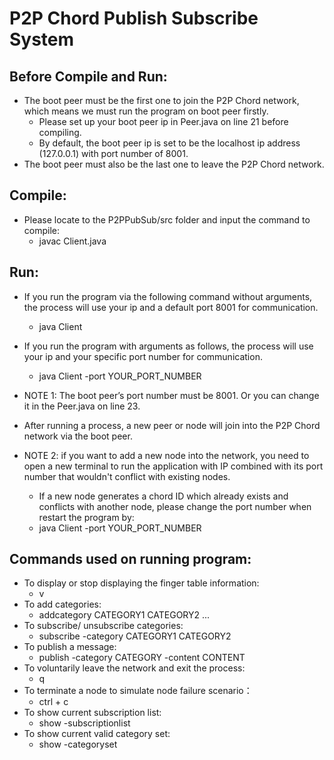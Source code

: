 # P2P Chord Publish Subscribe System

## Before Compile and Run:
- The boot peer must be the first one to join the P2P Chord network, which means we must run the program on boot peer firstly.
	- Please set up your boot peer ip in Peer.java on line 21 before compiling. 
	- By default, the boot peer ip is set to be the localhost ip address (127.0.0.1) with port number of 8001.
- The boot peer must also be the last one to leave the P2P Chord network.

## Compile:
- Please locate to the P2PPubSub/src folder and input the command to compile:
	- javac Client.java

## Run: 
- If you run the program via the following command without arguments, the process will use your ip and a default port 8001 for communication.
	- java Client
- If you run the program with arguments as follows, the process will use your ip and your specific port number for communication.
	- java Client -port YOUR_PORT_NUMBER
- NOTE 1: The boot peer’s port number must be 8001. Or you can change it in the Peer.java on line 23.

- After running a process, a new peer or node will join into the P2P Chord network via the boot peer.
- NOTE 2: if you want to add a new node into the network, you need to open a new terminal to run the application with IP combined with its port number that wouldn't conflict with existing nodes.
	- If a new node generates a chord ID which already exists and conflicts with another node, please change the port number when restart the program by: 
	- java Client -port YOUR_PORT_NUMBER

## Commands used on running program:
- To display or stop displaying the finger table information:
	- v
- To add categories:
	- addcategory CATEGORY1 CATEGORY2 ...
- To subscribe/ unsubscribe categories:
	- subscribe -category CATEGORY1 CATEGORY2
- To publish a message:
	- publish -category CATEGORY -content CONTENT
- To voluntarily leave the network and exit the process:
	- q
- To terminate a node to simulate node failure scenario：
	- ctrl + c 
- To show current subscription list:
	- show -subscriptionlist
- To show current valid category set:
	- show -categoryset

